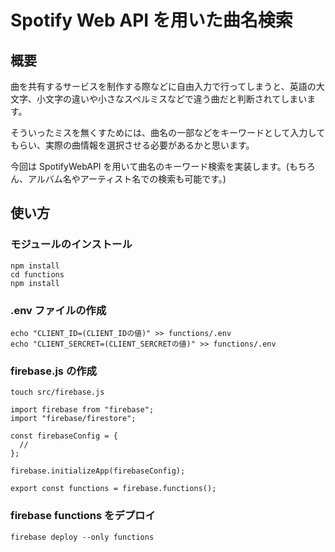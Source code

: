 # Spotify Web API を用いた曲名検索

## 概要

曲を共有するサービスを制作する際などに自由入力で行ってしまうと、英語の大文字、小文字の違いや小さなスペルミスなどで違う曲だと判断されてしまいます。

そういったミスを無くすためには、曲名の一部などをキーワードとして入力してもらい、実際の曲情報を選択させる必要があるかと思います。

今回は SpotifyWebAPI を用いて曲名のキーワード検索を実装します。(もちろん、アルバム名やアーティスト名での検索も可能です。)

## 使い方

### モジュールのインストール

```
npm install
cd functions
npm install
```

### .env ファイルの作成

```
echo "CLIENT_ID=(CLIENT_IDの値)" >> functions/.env
echo "CLIENT_SERCRET=(CLIENT_SERCRETの値)" >> functions/.env
```

### firebase.js の作成

```
touch src/firebase.js
```

```
import firebase from "firebase";
import "firebase/firestore";

const firebaseConfig = {
  //
};

firebase.initializeApp(firebaseConfig);

export const functions = firebase.functions();
```

### firebase functions をデプロイ

```
firebase deploy --only functions
```
